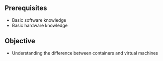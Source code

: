 ## Prerequisites

- Basic software knowledge
- Basic hardware knowledge

## Objective

- Understanding the difference between containers and virtual machines
